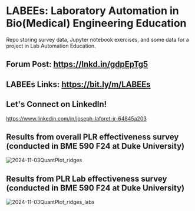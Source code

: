 # LABEEs: Laboratory Automation in Bio(Medical) Engineering Education
Repo storing survey data, Jupyter notebook exercises, and some data for a project in Lab Automation Education.

## Forum Post: https://lnkd.in/gdpEpTg5

## LABEEs Links: https://bit.ly/m/LABEEs

## Let's Connect on LinkedIn!
https://www.linkedin.com/in/joseph-laforet-jr-64845a203


## Results from overall PLR effectiveness survey (conducted in BME 590 F24 at Duke University)
![2024-11-03QuantPlot_ridges](https://github.com/user-attachments/assets/31e305c8-2e87-4b39-a746-c83f24397b28)

## Results from PLR Lab effectiveness survey (conducted in BME 590 F24 at Duke University)
![2024-11-03QuantPlot_ridges_labs](https://github.com/user-attachments/assets/7ad9d9d2-f37a-4d24-b26b-04523b72d391)

